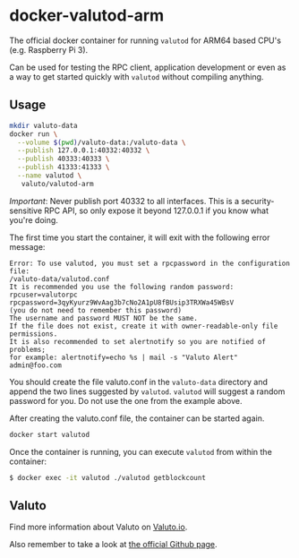 # docker-valutod-arm

The official docker container for running `valutod` for ARM64 based CPU's (e.g. Raspberry Pi 3).

Can be used for testing the RPC client, application development or even as a way to get 
started quickly with `valutod` without compiling anything.

## Usage

```bash
mkdir valuto-data
docker run \
  --volume $(pwd)/valuto-data:/valuto-data \
  --publish 127.0.0.1:40332:40332 \
  --publish 40333:40333 \
  --publish 41333:41333 \
  --name valutod \
   valuto/valutod-arm
```

*Important*:
Never publish port 40332 to all interfaces. This is a security-sensitive RPC API, so only expose 
it beyond 127.0.0.1 if you know what you're doing.

The first time you start the container, it will exit with the following error message:

```
Error: To use valutod, you must set a rpcpassword in the configuration file:
/valuto-data/valutod.conf
It is recommended you use the following random password:
rpcuser=valutorpc
rpcpassword=3qyKyurz9WvAag3b7cNo2A1pU8fBUsip3TRXWa45WBsV
(you do not need to remember this password)
The username and password MUST NOT be the same.
If the file does not exist, create it with owner-readable-only file permissions.
It is also recommended to set alertnotify so you are notified of problems;
for example: alertnotify=echo %s | mail -s "Valuto Alert" admin@foo.com
```

You should create the file valuto.conf in the `valuto-data` directory and append the two 
lines suggested by `valutod`. `valutod` will suggest a random password for you. Do not use the one from the example above.

After creating the valuto.conf file, the container can be started again.

```bash
docker start valutod
```

Once the container is running, you can execute `valutod` from within the container:

```bash
$ docker exec -it valutod ./valutod getblockcount
```

## Valuto

Find more information about Valuto on [Valuto.io](https://valuto.io).

Also remember to take a look at [the official Github page](https://github.com/valuto).
